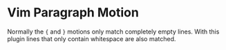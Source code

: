 Vim Paragraph Motion
====================

Normally the `{` and `}` motions only match completely empty lines. With
this plugin lines that only contain whitespace are also matched.
